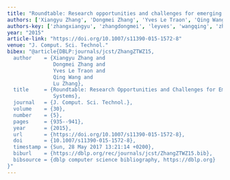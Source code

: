 ```yaml
---
title: "Roundtable: Research opportunities and challenges for emerging software systems"
authors: ['Xiangyu Zhang', 'Dongmei Zhang', 'Yves Le Traon', 'Qing Wang', 'Lu Zhang 0023']
authors-key: ['zhangxiangyu', 'zhangdongmei', 'leyves', 'wangqing', 'zhanglu']
year: "2015"
article-link: "https://doi.org/10.1007/s11390-015-1572-8"
venue: "J. Comput. Sci. Technol."
bibex: "@article{DBLP:journals/jcst/ZhangZTWZ15,
  author    = {Xiangyu Zhang and
               Dongmei Zhang and
               Yves Le Traon and
               Qing Wang and
               Lu Zhang},
  title     = {Roundtable: Research Opportunities and Challenges for Emerging Software
               Systems},
  journal   = {J. Comput. Sci. Technol.},
  volume    = {30},
  number    = {5},
  pages     = {935--941},
  year      = {2015},
  url       = {https://doi.org/10.1007/s11390-015-1572-8},
  doi       = {10.1007/s11390-015-1572-8},
  timestamp = {Sun, 28 May 2017 13:21:14 +0200},
  biburl    = {https://dblp.org/rec/journals/jcst/ZhangZTWZ15.bib},
  bibsource = {dblp computer science bibliography, https://dblp.org}
}"
---
```

